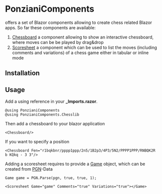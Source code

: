 # PonzianiComponents #
offers a set of Blazor components allowing to create chess related Blazor apps.
So far these components are available:
1. [Chessboard](api/PonzianiComponents.Chessboard.html)
	a component allowing to show an interactive chessboard, where moves can be be played by drag&drop
2. [Scoresheet](api/PonzianiComponents.Scoresheet.html)
	a component which can be used to list the moves (including comments and variations) of a chess game either in tabular or inline mode

## Installation ##

## Usage ##
Add a using reference in your **_Imports.razor**.

```
@using PonzianiComponents
@using PonzianiComponents.Chesslib
``` 

Then add a chessboard to your blazor application

```
<Chessboard/>
``` 

If you want to specify a position

```
<Chessboard Fen="r1bqkbnr/pppp1ppp/2n5/1B2p3/4P3/5N2/PPPP1PPP/RNBQK2R b KQkq - 3 3"/>
```

Adding a scoresheet requires to provide a [Game](api/PonzianiComponents.Chesslib.Game.html) object, which can be created from [PGN](api/PonzianiComponents.Chesslib.PGN.html)-Data

```
Game game = PGN.Parse(pgn, true, true, 1);

<Scoresheet Game="game" Comments="true" Variations="true"></Game>

```